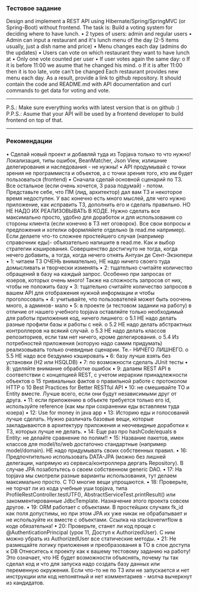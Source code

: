 ### Тестовое задание 
Design and implement a REST API using Hibernate/Spring/SpringMVC (or Spring-Boot) without frontend.
The task is:
Build a voting system for deciding where to have lunch.
•	2 types of users: admin and regular users
•	Admin can input a restaurant and it's lunch menu of the day (2-5 items usually, just a dish name and price)
•	Menu changes each day (admins do the updates)
•	Users can vote on which restaurant they want to have lunch at
•	Only one vote counted per user
•	If user votes again the same day: 
o	If it is before 11:00 we asume that he changed his mind.
o	If it is after 11:00 then it is too late, vote can't be changed
Each restaurant provides new menu each day.
As a result, provide a link to github repository.
It should contain the code and README.md with API documentation and curl commands to get data for voting and vote.
________________________________________
P.S.: Make sure everything works with latest version that is on github :)
P.P.S.: Asume that your API will be used by a frontend developer to build frontend on top of that.
________________________________________
### Рекомендации
•	Сделай новый проект и добавляй туда из Topjava только то что нужно! Локализация, типы ошибок, BeanMatcher, Json View, излишние делегирования и наследования - не нужны!
•	API продумывай с точки зрения не программиста и объектов, а с точки зрения того, кто им будет пользоваться (frontend)
•	Сначала сделай основной сценарий по ТЗ. Все остальное (если очень хочется, 3 раза подумай) - потом.
Представьте себе, что ПМ (лид, архитектор) дал вам ТЗ и некоторое время недоступен. У вас конечно есть много мыслей, для чего нужно приложение, как исправить ТЗ, дополнить его и сделать правильно. НО НЕ НАДО ИХ РЕАЛИЗОВЫВАТЬ В КОДЕ. Нужно сделать все максимально просто, удобно для доработок и для использования со стороны клиента (если конечно в ТЗ нет оговорок). Все свои вопросы и предложения и хотелки оформляйете отдельно (в read.me например). Если делаете что-то сложнее простейшего случая (например справочник еды)- объязательно напишите в read.me. Как и выбор стратегии кэширования.
Совершенство достигнуто не тогда, когда нечего добавить, а тогда, когда нечего отнять
Антуан де Сент-Экзюпери
•	1: читаем ТЗ ОЧЕНЬ внимательно, НЕ надо ничего своего туда домысливать и творчески изменять
•	2: тщательно считайте количество обращений в базу на каждый запрос. Особенно при запросах от юзеров, которых очень много! Также на сложность запросов от них, чтобы не положить базу
•	3: тщательно считайте количество запросов в вашем API для отображения нужной информации и чтобы проголосовать
•	4: учитывайте, что пользователей может быть ооочень много, а админов- мало
•	5: в проекте (и тестовом задании на работу) в отличие от нашего учебного topjava оставляйте только необходимый для работы приложения код, ничего лишнего: 
o	5.1 НЕ надо делать разные профили базы и работы с ней.
o	5.2 НЕ надо делать абстрактных контроллеров на всякий случай.
o	5.3 НЕ надо делать классов репозиториев, если там нет ничего, кроме делегирования.
o	5.4 Из потребностей приложения (которую надо самим придумать) реализовывать только очевидные сценарии. Те.- НИЧЕГО ЛИШНЕГО.
o	5.5 НЕ надо все бездумно кэшировать
•	6: базу лучше взять без установки (H2 или HSQLDB)
•	7: по возможности сделать JUnit тесты
•	8: уделяйте внимание обработке ошибок
•	9: далаем REST API в соответствии с концепцией REST, с учетом иерархии принадлежности объектов 
o	15 тривиальных фактов о правильной работе с протоколом HTTP
o	10 Best Practices for Better RESTful API
•	10: не смешивайте TO и Entity вместе. Лучше всего, если они будут независимыми друг от друга.
•	11: если приложению в объекте требуется только его id, используйте reference (как мы при сохранении еды вставляем туда юзера)
•	12: Use for money in java app
•	13: Историю еды и голосований лучше сделать. Нужно различать базовые вещи, которые закладываются в архитектуру приложения и неочевидные доработки к ТЗ, которых лучше не делать.
•	14: Еще раз про hashCode/equals в Entity: не делайте сравнение по полям!!
•	15: Название пакетов, имен классов для model/to/web достаточно стандартные (например model/domain). НЕ надо придумывать своих собственных правил.
•	16: Предпочтительно использовать DATA-JPA (можно без лишней делегации, напрямую из сервиса/контроллера дергать Repository). В случае JPA позаботьтесь о своем собственном generic DAO.
•	17: На topjava мы смотрели разные варианты использования, тут делаем максимально просто. С TO многие вещи упрощаются.
•	18: Проверьте, не торчат ли из кода учебные уши topjava, типа ProfileRestController.testUTF(), AbstractServiceTest.printResult() или закомментированные JdbcTemplate. Назначение этого проекта совсем другое.
•	19: ORM работает с объектами. В простейших случаях fk_id как поля допустимы, но при этом JPA их уже никак не обрабатывает и не используйте их вместе с объектами. Ссылка на stackoverwrflow в коде обязательна!
•	20: Проверьте, станет ли код проще с @AuthenticationPrincipal (урок 11, Доступ к AuthorizedUser). С ним можно убрать из AuthorizedUser все статические методы.
•	21: Не размещайте логику приложения и преобразования в TO в слое доступа к DB
Отнеситесь к проекту как к вашему тестовому заданию на работу! Это означает, что НЕ будет возможности объяснять, почему ты так сделал код и что для запуска надо создать базу данных или переменную окружения. Если что-то не по ТЗ или не запускается и нет инструкции или код непонятный и нет комментариев - молча вычеркнут из кандидатов.

